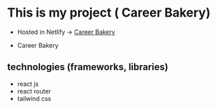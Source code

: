 # This is my project ( Career Bakery)

- Hosted in Netlify -> [Career Bakery](https://incredible-babka-88befd.netlify.app/)



- Career Bakery


## technologies (frameworks, libraries) 
- react js
- react router
- tailwind css
